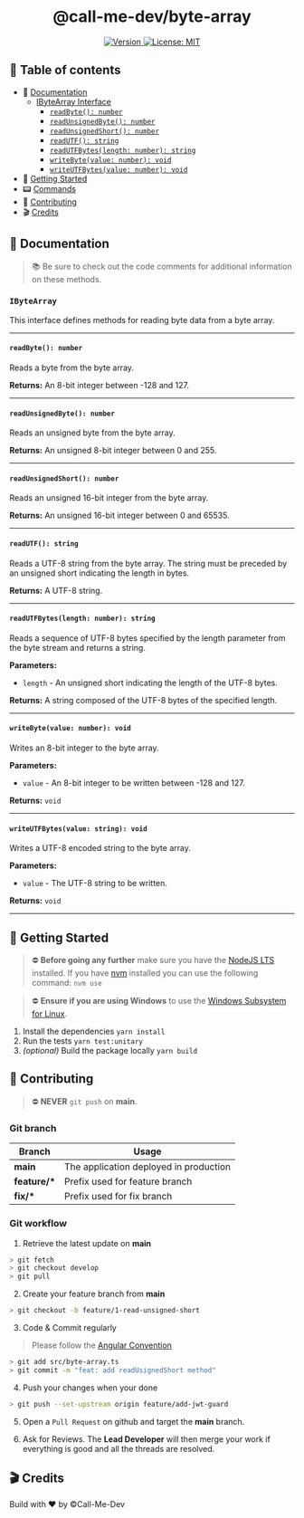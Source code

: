<div align="center">
  <h1>@call-me-dev/byte-array</h1>
  <p> 
    <a href="./README.md" target="_blank">
      <img alt="Version" src="https://img.shields.io/badge/version-0.1.6-blue.svg">
    </a>
    <a href="./LICENSE" target="_blank">
      <img alt="License: MIT" src="https://img.shields.io/badge/License-©CallMeDev-green.svg" />
    </a>
  </p>
</div>

## 📝 Table of contents
- 📖 [Documentation](#documentation)
  - [IByteArray Interface](#ibytearray-interface)
    - [`readByte(): number`](#readbyte-method)
    - [`readUnsignedByte(): number`](#readunsignedbyte-method)
    - [`readUnsignedShort(): number`](#readunsignedshort-method)
    - [`readUTF(): string`](#readutf-method)
    - [`readUTFBytes(length: number): string`](#readutfbytes-method)
    - [`writeByte(value: number): void`](#writebyte-method)
    - [`writeUTFBytes(value: number): void`](#writeutfbytes-method)
- 🚀 [Getting Started](#getting-started)
- 📟 [Commands](#commands)
- 👏 [Contributing](#contributing)
- 🎬 [Credits](#credits)

## <a id="documentation" name="documentation">📖 Documentation</a>
> 📚 Be sure to check out the code comments for additional information on these methods.

### <a id="ibytearray-interface" name="ibytearray-interface">`IByteArray`</a>

This interface defines methods for reading byte data from a byte array.

---

#### <a id="readbyte-method" name="readbyte-method">`readByte(): number`</a>

Reads a byte from the byte array.

**Returns:** An 8-bit integer between -128 and 127.

---

#### <a id="readunsignedbyte-method" name="readunsignedbyte-method">`readUnsignedByte(): number`</a>

Reads an unsigned byte from the byte array.

**Returns:** An unsigned 8-bit integer between 0 and 255.

---

#### <a id="readunsignedshort-method" name="readunsignedshort-method">`readUnsignedShort(): number`</a>

Reads an unsigned 16-bit integer from the byte array.

**Returns:** An unsigned 16-bit integer between 0 and 65535.

---

#### <a id="readutf-method" name="readutf-method">`readUTF(): string`</a>

Reads a UTF-8 string from the byte array. The string must be preceded by an unsigned short indicating the length in bytes.

**Returns:** A UTF-8 string.

---

#### <a id="readutfbytes-method" name="readutfbytes-method">`readUTFBytes(length: number): string`</a>

Reads a sequence of UTF-8 bytes specified by the length parameter from the byte stream and returns a string.

**Parameters:**

- `length` - An unsigned short indicating the length of the UTF-8 bytes.

**Returns:** A string composed of the UTF-8 bytes of the specified length.

---

#### <a id="writebyte-method" name="writebyte-method">`writeByte(value: number): void`</a>

Writes an 8-bit integer to the byte array.

**Parameters:**

- `value` - An 8-bit integer to be written between -128 and 127.

**Returns:** `void`

---

#### <a id="writeutfbytes-method" name="writeutfbytes-method">`writeUTFBytes(value: string): void`</a>

Writes a UTF-8 encoded string to the byte array.

**Parameters:**

- `value` - The UTF-8 string to be written.

**Returns:** `void`

---

## <a id="getting-started" name="getting-started">🚀 Getting Started</a>

> ⛔️ **Before going any further** make sure you have the [NodeJS LTS](https://nodejs.org/en/) installed.
> If you have [nvm](https://github.com/nvm-sh/nvm#installing-and-updating) installed you can use the following command: ```nvm use```

> ⛔ **Ensure if you are using Windows** to use the [Windows Subsystem for Linux](https://learn.microsoft.com/fr-fr/windows/wsl/install).

1. Install the dependencies ```yarn install```
2. Run the tests ```yarn test:unitary```
3. *(optional)* Build the package locally ```yarn build```

## <a name="contributing">👏 Contributing</a>
> ⛔ **NEVER** `git push` on **main**.

### Git branch

|Branch         |Usage                                   |
|---------------|----------------------------------------|
|**main**       |The application deployed in production  |
|**feature/\*** |Prefix used for feature branch          |
|**fix/\***     |Prefix used for fix branch              |

### Git workflow

1. Retrieve the latest update on **main** 
```bash
> git fetch
> git checkout develop
> git pull
```

2. Create your feature branch from **main**
```bash
> git checkout -b feature/1-read-unsigned-short
```

3. Code & Commit regularly
> Please follow the [Angular Convention](https://www.conventionalcommits.org/en/v1.0.0-beta.4/)
```bash
> git add src/byte-array.ts
> git commit -m "feat: add readUsignedShort method"
```


4. Push your changes when your done
```bash
> git push --set-upstream origin feature/add-jwt-guard
```

5. Open a `Pull Request` on github and target the **main** branch.

6. Ask for Reviews. The **Lead Developer** will then merge your work if everything is good and all the threads are resolved.

## <a name="credits">🎬 Credits</a>
Build with ❤️ by ©Call-Me-Dev
